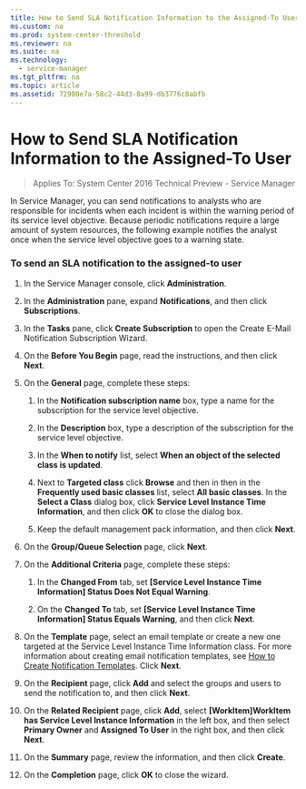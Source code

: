 ```yaml
---
title: How to Send SLA Notification Information to the Assigned-To User
ms.custom: na
ms.prod: system-center-threshold
ms.reviewer: na
ms.suite: na
ms.technology: 
  - service-manager
ms.tgt_pltfrm: na
ms.topic: article
ms.assetid: 72980e7a-58c2-44d3-8a99-db3776c8abfb
---
```

# How to Send SLA Notification Information to the Assigned-To User

>Applies To: System Center 2016 Technical Preview - Service Manager

In Service Manager, you can send notifications to analysts who are responsible for incidents when each incident is within the warning period of its service level objective. Because periodic notifications require a large amount of system resources, the following example notifies the analyst once when the service level objective goes to a warning state.

### To send an SLA notification to the assigned-to user

1.  In the Service Manager console, click **Administration**.

2.  In the **Administration** pane, expand **Notifications**, and then click **Subscriptions**.

3.  In the **Tasks** pane, click **Create Subscription** to open the Create E-Mail Notification Subscription Wizard.

4.  On the **Before You Begin** page, read the instructions, and then click **Next**.

5.  On the **General** page, complete these steps:

    1.  In the **Notification subscription name** box, type a name for the subscription for the service level objective.

    2.  In the **Description** box, type a description of the subscription for the service level objective.

    3.  In the **When to notify** list, select **When an object of the selected class is updated**.

    4.  Next to **Targeted class** click **Browse** and then in then in the **Frequently used basic classes** list, select **All basic classes**. In the **Select a Class** dialog box, click **Service Level Instance Time Information**, and then click **OK** to close the dialog box.

    5.  Keep the default management pack information, and then click **Next**.

6.  On the **Group/Queue Selection** page, click **Next**.

7.  On the **Additional Criteria** page, complete these steps:

    1.  In the **Changed From** tab, set **[Service Level Instance Time Information] Status Does Not Equal Warning**.

    2.  On the **Changed To** tab, set **[Service Level Instance Time Information] Status Equals Warning**, and then click **Next**.

8.  On the **Template** page, select an email template or create a new one targeted at the Service Level Instance Time Information class. For more information about creating email notification templates, see [How to Create Notification Templates](How-to-Create-Notification-Templates.md). Click **Next**.

9. On the **Recipient** page, click **Add** and select the groups and users to send the notification to, and then click **Next**.

10. On the **Related Recipient** page, click **Add**, select **[WorkItem]WorkItem has Service Level Instance Information** in the left box, and then select **Primary Owner** and **Assigned To User** in the right box, and then click **Next**.

11. On the **Summary** page, review the information, and then click **Create**.

12. On the **Completion** page, click **OK** to close the wizard.



